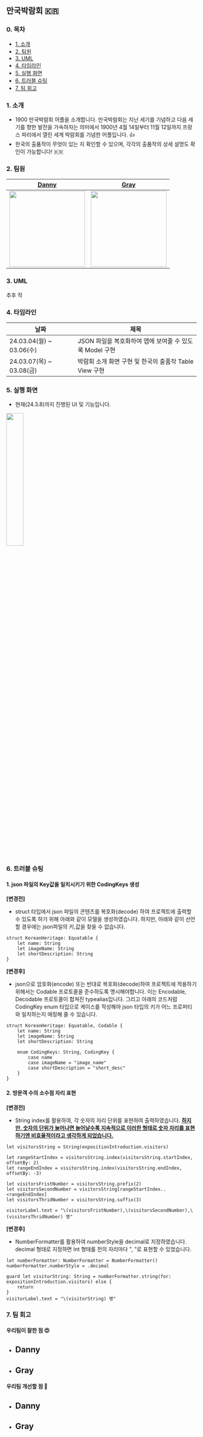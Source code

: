 ## 만국박람회 🇰🇷

### 0. 목차
- [1. 소개](#1-소개)
- [2. 팀원](#2-팀원)
- [3. UML](#3-uml)
- [4. 타임라인](#4-타임라인)
- [5. 실행 화면](#5-실행-화면)
- [6. 트러블 슈팅](#6-트러블-슈팅)
- [7. 팀 회고](#7-팀-회고)

### 1. 소개
- 1900 만국박람회 어플을 소개합니다. 만국박람회는 지난 세기를 기념하고 다음 세기를 향한 발전을 가속하자는 의미에서 1900년 4월 14일부터 11월 12일까지 프랑스 파리에서 열린 세계 박람회를 기념한 어플입니다. 👍
- 한국의 출품작이 무엇이 있는 지 확인할 수 있으며, 각각의 출품작의 상세 설명도 확인이 가능합니다! 🇰🇷

### 2. 팀원
| [Danny](https://github.com/dannykim1215) | [Gray](https://github.com/yawoong2) |
| --- | --- |
| <img src="https://avatars.githubusercontent.com/u/154333967?v=4" width="200"> | <img src="https://avatars.githubusercontent.com/u/139211436?v=4" width="200"> |

### 3. UML
추후 작


### 4. 타임라인
| 날짜 | 제목 |
| --- | --- |
| 24.03.04(월) ~ 03.06(수) | JSON 파일을 복호화하여 앱에 보여줄 수 있도록 Model 구현 |
| 24.03.07(목) ~ 03.08(금) | 박람회 소개 화면 구현 및 한국의 출품작 Table View 구현 |



### 5. 실행 화면
- 현재(24.3.8)까지 진행된 UI 및 기능입니다. 
<img src="https://cdn.discordapp.com/attachments/1199370366167027834/1215537959449661470/exposition_execute_screen.gif?ex=65fd1cf1&is=65eaa7f1&hm=c3db31a8d18bf699184b617b7e4c8dabb5dbf455689e525fcd8c6fc57cb3fa5d&" width="30%">

### 6. 트러블 슈팅

#### 1. json 파일의 Key값을 일치시키기 위한 CodingKeys 생성
**[변경전]**
- struct 타입에서 json 파일의 콘텐츠를 복호화(decode) 하여 프로젝트에 출력할 수 있도록 하기 위해 아래와 같이 모델을 생성하였습니다. 하지만, 아래와 같이 선언할 경우에는 json파일의 키,값을 찾을 수 없습니다.
```swift=
struct KoreanHeritage: Equatable {
    let name: String
    let imageName: String
    let shortDescription: String
}
```

**[변경후]**
- json으로 암호화(encode) 또는 반대로 복호화(decode)하여 프로젝트에 적용하기 위해서는 Codable 프로토콜을 준수하도록 명시해야합니다. 이는 Encodable, Decodable 프로토콜이 합쳐진 typealias입니다. 그리고 아래의 코드처럼 CodingKey enum 타입으로 케이스를 작성해야 json 타입의 키가 어느 프로퍼티와 일치하는지 매칭해 줄 수 있습니다.
```swift=
struct KoreanHeritage: Equatable, Codable {
    let name: String
    let imageName: String
    let shortDescription: String

    enum CodingKeys: String, CodingKey {
        case name
        case imageName = "image_name"
        case shortDescription = "short_desc"
    }
}
```

#### 2. 방문객 수의 소수점 자리 표현
**[변경전]**
- String index를 활용하여, 각 숫자의 자리 단위를 표현하여 출력하였습니다. **<U>하지만, 숫자의 단위가 늘어나면 늘어날수록 지속적으로 이러한 형태로 숫자 자리를 표현하기엔 비효율적이라고 생각하게 되었습니다.**</U>
```swift=
let visitorsString = String(expositionIntroduction.visitors)
        
let rangeStartIndex = visitorsString.index(visitorsString.startIndex, offsetBy: 2)
let rangeEndIndex = visitorsString.index(visitorsString.endIndex, offsetBy: -3)

let visitorsFristNumber = visitorsString.prefix(2)
let visitorsSecondNumber = visitorsString[rangeStartIndex..<rangeEndIndex]
let visitorsThridNumber = visitorsString.suffix(3)

visitorLabel.text = "\(visitorsFristNumber),\(visitorsSecondNumber),\(visitorsThridNumber) 명"
```

**[변경후]**
- NumberFormatter를 활용하여 numberStyle을 decimal로 지정하였습니다. decimal 형태로 지정하면 Int 형태를 천의 자리마다 ", "로 표현할 수 있었습니다.
```swift=
let numberFormatter: NumberFormatter = NumberFormatter()
numberFormatter.numberStyle = .decimal

guard let visitorString: String = numberFormatter.string(for: expositionIntroduction.visitors) else {
	return
}
visitorLabel.text = "\(visitorString) 명"
```



### 7. 팀 회고
#### 우리팀이 잘한 점 😍
- Danny
  - 
- Gray 
  - 
#### 우리팀 개선할 점 🥲
- Danny
  - 
- Gray
  - 

